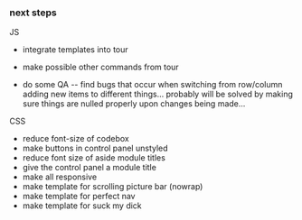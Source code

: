 ### next steps

JS

- integrate templates into tour

- make possible other commands from tour
- do some QA -- find bugs that occur when switching from row/column adding new items to different things... probably will be solved by making sure things are nulled properly upon changes being made...


CSS

- reduce font-size of codebox
- make buttons in control panel unstyled
- reduce font size of aside module titles
- give the control panel a module title
- make all responsive
- make template for scrolling picture bar (nowrap)
- make template for perfect nav
- make template for suck my dick